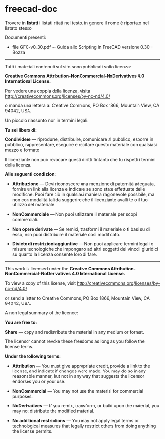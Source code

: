# freecad-doc


Trovere in **listati** i listati citati nel testo, in genere il nome è riportato nel listato stesso


Documenti presenti:

- file GFC-v0_30.pdf -- Guida allo Scripting in FreeCAD versione 0.30 - Bozza



***

Tutti i materiali contenuti sul sito sono pubblicati sotto licenza:

**Creative Commons Attribution-NonCommercial-NoDerivatives 4.0 International License.**

Per vedere una coppia della licenza, visita http://creativecommons.org/licenses/by-nc-nd/4.0/

o manda una lettera a: Creative Commons, PO Box 1866, Mountain View, CA 94042, USA.

Un piccolo riassunto non in termini legali:


**Tu sei libero di:**

**Condividere** — riprodurre, distribuire, comunicare al pubblico, esporre in pubblico, rappresentare, eseguire e recitare questo materiale con qualsiasi mezzo e formato

Il licenziante non può revocare questi diritti fintanto che tu rispetti i termini della licenza.

**Alle seguenti condizioni:**

- **Attribuzione** — Devi riconoscere una menzione di paternità adeguata, fornire un link alla licenza e indicare se sono state effettuate delle modifiche. Puoi fare ciò in qualsiasi maniera ragionevole possibile, ma non con modalità tali da suggerire che il licenziante avalli te o il tuo utilizzo del materiale.

- **NonCommerciale** — Non puoi utilizzare il materiale per scopi commerciali.

- **Non opere derivate** — Se remixi, trasformi il materiale o ti basi su di esso, non puoi distribuire il materiale così modificato.

- **Divieto di restrizioni aggiuntive** — Non puoi applicare termini legali o misure tecnologiche che impongano ad altri soggetti dei vincoli giuridici su quanto la licenza consente loro di fare.
    




***

This work is licensed under the **Creative Commons Attribution-NonCommercial-NoDerivatives 4.0 International License.**

To view a copy of this license, visit http://creativecommons.org/licenses/by-nc-nd/4.0/

or send a letter to Creative Commons, PO Box 1866, Mountain View, CA 94042, USA.

A non legal summary of the licence:


**You are free to:**

**Share** — copy and redistribute the material in any medium or format.

The licensor cannot revoke these freedoms as long as you follow the license terms.

**Under the following terms:**

- **Attribution** — You must give appropriate credit, provide a link to the license, and indicate if changes were made. You may do so in any reasonable manner, but not in any way that suggests the licensor endorses you or your use.

- **NonCommercial** — You may not use the material for commercial purposes.

- **NoDerivatives** — If you remix, transform, or build upon the material, you may not distribute the modified material.

- **No additional restrictions** — You may not apply legal terms or technological measures that legally restrict others from doing anything the license permits.


